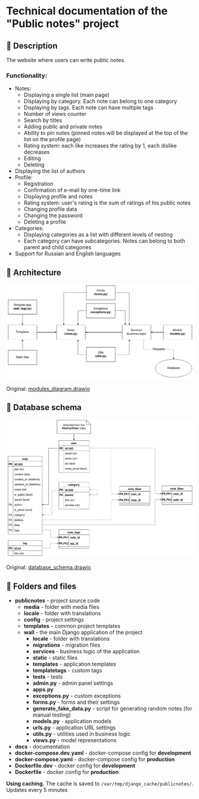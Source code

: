 # Technical documentation of the "Public notes" project

## :page_facing_up: Description

The website where users can write public notes.

### Functionality:

- Notes:
    - Displaying a single list (main page)
    - Displaying by category. Each note can belong to one category
    - Displaying by tags. Each note can have multiple tags
    - Number of views counter
    - Search by titles
    - Adding public and private notes
    - Ability to pin notes (pinned notes will be displayed at the top of the
      list on the profile page)
    - Rating system: each like increases the rating by 1, each dislike decreases
    - Editing
    - Deleting
- Displaying the list of authors
- Profile:
    - Registration
    - Confirmation of e-mail by one-time link
    - Displaying profile and notes
    - Rating system: user's rating is the sum of ratings of his public notes
    - Changing profile data
    - Changing the password
    - Deleting a profile
- Categories:
    - Displaying categories as a list with different levels of nesting
    - Each category can have subcategories. Notes can belong to both parent and
      child categories
- Support for Russian and English languages

## :orange_book: Architecture

![Modules diagram](./modules_diagram.jpg)

Original: [modules_diagram.drawio](./modules_diagram.drawio)

## :blue_book: Database schema

![Database schema](./database_schema.jpg)

Original: [database_schema.drawio](./database_schema.drawio)

## :file_folder: Folders and files

- **publicnotes** - project source code
    - **media** - folder with media files
    - **locale** - folder with translations
    - **config** - project settings
    - **templates** - common project templates
    - **wall** - the main Django application of the project
        - **locale** - folder with translations
        - **migrations** - migration files
        - **services** - business logic of the application
        - **static** - static files
        - **templates** - application templates
        - **templatetags** - custom tags
        - **tests** - tests
        - **admin.py** - admin panel settings
        - **apps.py**
        - **exceptions.py** - custom exceptions
        - **forms.py** - forms and their settings
        - **generate_fake_data.py** - script for generating random notes (for
          manual testing)
        - **models.py** - application models
        - **urls.py** - application URL settings
        - **utils.py** - utilities used in business logic
        - **views.py** - model representations
- **docs** - documentation
- **docker-compose.dev.yaml** - docker-compose config for **development**
- **docker-compose.yaml** - docker-compose config for **production**
- **Dockerfile.dev** - docker config for **development**
- **Dockerfile** - docker config for **production**

**Using caching.** The cache is saved to `/var/tmp/django_cache/publicnotes/`. Updates every 5 minutes
